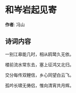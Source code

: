 # 和岑岩起见寄

**作者**: 冯山

## 诗词内容

一别江皋能几时，相从鸥鹭久无依。

楼前流水常东去，塞上征鸿又北归。

交分每传双鲤信，乡心同望白云飞。

孤吟长啸无俦侣，惟向清宵共月辉。

